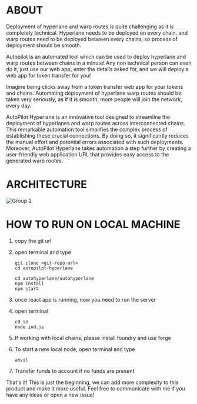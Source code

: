 # ABOUT
Deployment of hyperlane and warp routes is quite challenging as it is completely technical. 
Hyperlane needs to be deployed on every chain, and warp routes need to be 
deployed between every chains, so process of deployment should be smooth.

Autopilot is an automated tool which can be used to deploy hyperlane and warp routes between
chains in a minute! Any non technical person can even do it, just use our web app, enter
the details asked for, and we will deploy a web app for token transfer for you!

Imagine being clicks away from a token transfer web app for your tokens and chains. Automating 
deployment of hyperlane warp routes should be taken very seriously, as if it is smooth, more
people will join the network, every day.

AutoPilot Hyperlane is an innovative tool designed to streamline the deployment of hyperlanes
and warp routes across interconnected chains. This remarkable automation tool simplifies the complex
process of establishing these crucial connections. By doing so, it significantly reduces the manual effort
and potential errors associated with such deployments. Moreover, AutoPilot Hyperlane takes automation a step further by creating a user-friendly web application URL that provides easy access to the generated warp routes.

# ARCHITECTURE
![Group 2](https://github.com/raehat/autopilot-hyperlane/assets/77321971/8af3547f-b1fc-419f-ba88-ea06ccfbd09b)

# HOW TO RUN ON LOCAL MACHINE

1) copy the git url
2) open terminal and type
   
   ```
   git clone <git-repo-url>
   cd autopilot-hyperlane

   cd autohyperlane/autohyperlane
   npm install
   npm start
   ```
3) once react app is running, now you need to run the server
4) open terminal
   
   ```
   cd se
   node ind.js
   ```
5) If working with local chains, please install foundry and use forge
6) To start a new local node, open terminal and type
   
   ```
   anvil
   ```
7) Transfer funds to account if no funds are present

That's it! This is just the beginning, we can add more complexity to this product and make it more useful. Feel free to communicate with me if you have any ideas or open a new issue!
   
